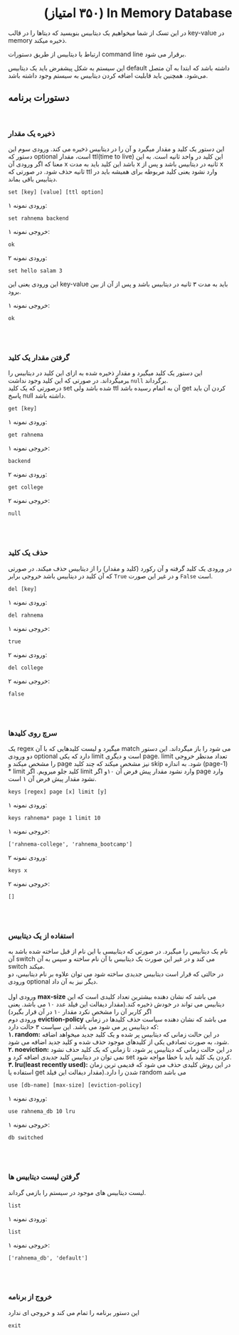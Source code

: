 <h1 dir="rtl">In Memory Database (۳۵۰ امتیاز) </h1>

در این تسک از شما میخواهیم یک دیتابیس بنویسید که دیتاها را در قالب key-value در memory ذخیره میکند.

ارتباط با دیتابیس از طریق دستورات command line برقرار می شود.

این سیستم به شکل پیشفرض باید یک دیتابیس default داشته باشد که ابتدا به آن متصل می‌شود. همچنین باید قابلیت اضافه کردن دیتابیس به سیستم وجود داشته باشد.

## دستورات برنامه

</br>

### ذخیره یک مقدار

این دستور یک کلید و مقدار میگیرد و آن را در دیتابیس ذخیره می کند. ورودی سوم این دستور که optional است،
مقدار ttl(time to live) این کلید در واحد ثانیه است. به این معنا که اگر ورودی آن x باشد این کلید باید به مدت x ثانیه در دیتابیس باشد و پس از x ثانیه حذف شود. در صورتی که ttl وارد نشود یعنی کلید مربوطه برای همیشه باید در دیتابیس باقی بماند.

```
set [key] [value] [ttl option]
```

ورودی نمونه ۱:

```
set rahnema backend
```

خروجی نمونه ۱:

```
ok
```

ورودی نمونه ۲:

```
set hello salam 3
```

این ورودی یعنی این key-value باید به مدت ۳ ثانیه در دیتابیس باشد و پس از آن از بین برود.

خروجی نمونه ۱:

```
ok
```

<br></br>

### گرفتن مقدار یک کلید

این دستور یک کلید میگیرد و مقدار ذخیره شده به ازای این کلید در دیتابیس را ‍برمیگرداند. در صورتی که این کلید وجود نداشت ‍`null` برگرداند.‍<br>درصورتی که یک کلید set شده باشد ولی ttl آن به اتمام رسیده باشد get کردن آن باید پاسخ null داشته باشد.

```
get [key]
```

ورودی نمونه ۱:

```
get rahnema
```

خروجی نمونه ۱:

```
backend
```

ورودی نمونه ۲:

```
get college
```

خروجی نمونه ۲:

```
null
```

<br></br>

### حذف یک کلید

در ورودی یک کلید گرفته و آن رکورد (کلید و مقدار) را از دیتابیس حذف میکند.
در صورتی که آن کلید در دیتابیس باشد خروجی برابر ‍`True` و در غیر این صورت `False` است.

```
del [key]
```

ورودی نمونه ۱:

```
del rahnema
```

خروجی نمونه ۱:

```
true
```

ورودی نمونه ۲:

```
del college
```

خروجی نمونه ۲:

```
false
```

<br></br>

### سرچ روی کلیدها

یک regex میگیرد و لیست کلیدهایی که با آن match می شود را باز میگرداند.
این دستور دو ورودی optional دارد که یکی limit است و دیگری page.
limit تعداد مدنظر خروجی را مشخص میکند و page نیز مشخص میکند که چند کلید skip شود.
به اندازه (page-1) \* limit کلید جلو میرویم.
اگر limit وارد نشود مقدار پیش فرض آن ۱۰و اگر page وارد نشود مقدار پیش فرض آن ۱ است.

```
keys [regex] page [x] limit [y]
```

ورودی نمونه ۱:

```
keys rahnema* page 1 limit 10
```

خروجی نمونه ۱:

```
['rahnema-college', 'rahnema_bootcamp']
```

ورودی نمونه ۲:

```
keys x
```

خروجی نمونه ۲:

```
[]
```

<br></br>

### استفاده از یک دیتابیس

نام یک دیتابیس را میگیرد. در صورتی که دیتابیسی با این نام از قبل ساخته شده باشد به آن switch می کند و در غیر این صورت یک دیتابیس با آن نام ساخته و سپس به آن switch میکند.
<br>در حالتی که قرار است دیتابیس جدیدی ساخته شود می توان علاوه بر نام دیتابیس، دو ورودی optional دیگر نیز به آن داد. <br><br>ورودی اول **max-size** می باشد که نشان دهنده بیشترین تعداد کلیدی است که این دیتابیس می تواند در خودش ذخیره کند.(مقدار دیفالت این فیلد عدد ۱۰ می باشد. یعنی اگر کاربر آن را مشخص نکرد مقدار ۱۰ در آن قرار بگیرد) <br>ورودی دوم **eviction-policy** می باشد که نشان دهنده سیاست حذف کلیدها در زمانی که دیتابیس پر می شود می باشد. این سیاست ۳ حالت دارد:
<br>**۱. random:** در این حالت زمانی که دیتابیس پر شده و یک کلید جدید میخواهد اضافه شود، به صورت تصادفی یکی از کلیدهای موجود حذف شده و کلید جدید اضافه می شود.<br>**۲. noeviction:** در این حالت زمانی که دیتابیس پر شود، تا زمانی که یک کلید حذف نشود نمی توان در دیتابیس کلید جدیدی اضافه کرد و set کردن یک کلید باید با خطا مواجه شود.<br>**۳. lru(least recently used):** در این روش کلیدی حذف می شود که قدیمی ترین زمان استفاده یا get شدن را دارد.(مقدار دیفالت این فیلد random می باشد

```
use [db-name] [max-size] [eviction-policy]
```

ورودی نمونه ۱:

```
use rahnema_db 10 lru
```

خروجی نمونه ۱:

```
db switched
```

<br></br>

### گرفتن لیست دیتابیس ها

لیست دیتابیس های موجود در سیستم را بازمی گرداند.

```
list
```

ورودی نمونه ۱:

```
list
```

خروجی نمونه ۱:

```
['rahnema_db', 'default']
```

<br></br>

### خروج از برنامه

این دستور برنامه را تمام می کند و خروجی ای ندارد

```
exit
```
